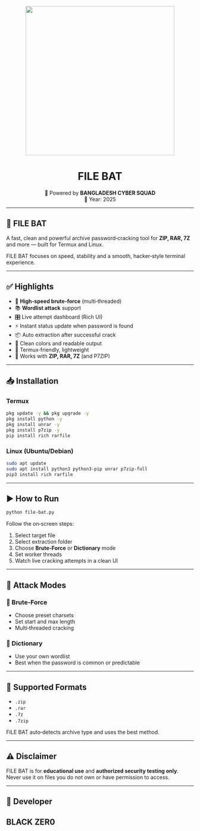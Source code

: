 
<p align="center">
  <img src="https://i.postimg.cc/Sx9vnKfs/file-bat.png" width="400"/>
</p>

<h1 align="center"> FILE BAT </h1>

<p align="center">
  🚀 Powered by <b> BANGLADESH CYBER SQUAD</b><br>
  📆 Year: 2025
</p>

---

## 🦇 FILE BAT

A fast, clean and powerful archive password‑cracking tool for **ZIP, RAR, 7Z** and more — built for Termux and Linux.

FILE BAT focuses on speed, stability and a smooth, hacker‑style terminal experience.

---

## ✅ Highlights

* 🚀 **High‑speed brute‑force** (multi‑threaded)
* 📚 **Wordlist attack** support
* 🎛️ Live attempt dashboard (Rich UI)
* ⚡ Instant status update when password is found
* 📦 Auto extraction after successful crack
* 🎨 Clean colors and readable output
* 📱 Termux‑friendly, lightweight
* 🔧 Works with **ZIP, RAR, 7Z** (and P7ZIP)

---

## 📥 Installation

### Termux

```bash
pkg update -y && pkg upgrade -y
pkg install python -y
pkg install unrar -y
pkg install p7zip -y
pip install rich rarfile
```

### Linux (Ubuntu/Debian)

```bash
sudo apt update
sudo apt install python3 python3-pip unrar p7zip-full
pip3 install rich rarfile
```

---

## ▶️ How to Run

```bash
python file-bat.py
```

Follow the on‑screen steps:

1. Select target file
2. Select extraction folder
3. Choose **Brute‑Force** or **Dictionary** mode
4. Set worker threads
5. Watch live cracking attempts in a clean UI

---

## 🧠 Attack Modes

### 🔹 Brute‑Force

* Choose preset charsets
* Set start and max length
* Multi‑threaded cracking

### 🔹 Dictionary

* Use your own wordlist
* Best when the password is common or predictable

---

## 📂 Supported Formats

* `.zip`
* `.rar`
* `.7z`
* `.7zip`

FILE BAT auto‑detects archive type and uses the best method.


---

## ⚠️ Disclaimer

FILE BAT is for **educational use** and **authorized security testing only**.
Never use it on files you do not own or have permission to access.

---

## 👤 Developer

**BLACK ZER0**
---

